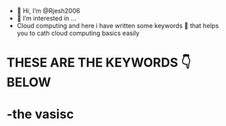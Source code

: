 - 👋 Hi, I’m @Rjesh2006
- 👀 I’m interested in ...
- Cloud computing and here i have written some keywords 🔐 that helps you to cath cloud computing basics easily

<H1> THESE ARE THE KEYWORDS 👇 BELOW<H1/>
-the vasisc
